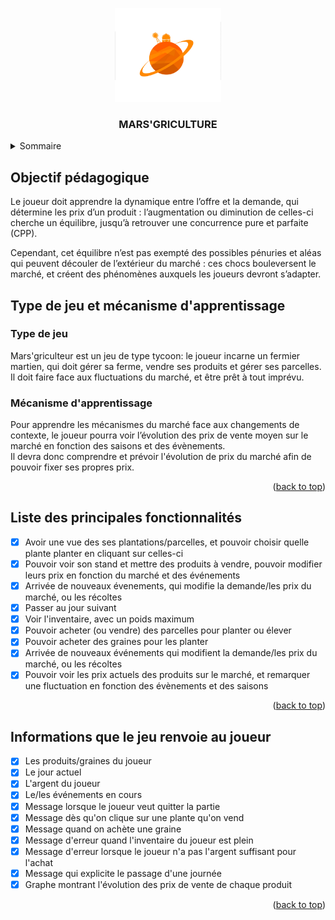 <a name="readme-top"></a>

<!-- LOGO DU PROJET -->
<div align="center">
    <img src="images/MARSgriculture_logo.png" alt="Logo" width="170" height="150">
<h3 align="center">MARS'GRICULTURE</h3>
</div>

<!-- SOMMAIRE -->
<details>
  <summary>Sommaire</summary>
  <ol>
    <li><a href="#objectif-pedagogique">Objectif pédagogique</a></li>
    <li><a href="#type-de-jeu-et-mecanisme-dapprentissage">Type de jeu et mécanisme d'apprentissage</a>
        <ul>
            <li><a href="#type-de-jeu">Type de jeu</a></li>
            <li><a href="#mecanisme-dapprentissage">Mécanismes d'apprentissage</a></li>
        </ul>   
    </li>
    <li><a href="#liste-des-principales-fonctionnalites">Liste des principales fonctionnalités</a></li>
    <li><a href="#renvoie">Informations que le jeu renvoi au joueur</a></li>
  </ol>
</details>

<!-- OBJECTIF PEDAGOGIQUE -->

<a name="objectif-pedagogique"></a>

## Objectif pédagogique

Le joueur doit apprendre la dynamique entre l’offre et la demande, qui détermine les prix d’un produit : l’augmentation ou diminution de celles-ci cherche un équilibre, jusqu’à retrouver une concurrence pure et parfaite (CPP). <br>

Cependant, cet équilibre n’est pas exempté des possibles pénuries et aléas qui peuvent découler de l’extérieur du marché : ces chocs bouleversent le marché, et créent des phénomènes auxquels les joueurs devront s’adapter.

<!-- TYPE DE JEU ET MECANISME D'APPRENTISSAGE -->

<a name="type-de-jeu-et-mecanisme-dapprentissage"></a>

## Type de jeu et mécanisme d'apprentissage

### Type de jeu

<a name="type-de-jeu"></a>

Mars'griculteur est un jeu de type tycoon: le joueur incarne un fermier martien, qui doit gérer sa ferme, vendre ses produits et gérer ses parcelles. Il doit faire face aux fluctuations du marché, et être prêt à tout imprévu.

### Mécanisme d'apprentissage

<a name="mecanisme-dapprentissage"></a>

Pour apprendre les mécanismes du marché face aux changements de contexte, le joueur pourra voir l’évolution des prix de vente moyen sur le marché en fonction des saisons et des évènements. <br>
Il devra donc comprendre et prévoir l'évolution de prix du marché afin de pouvoir fixer ses propres prix.

<p align="right">(<a href="#readme-top">back to top</a>)</p>

<!-- LISTE DES PRINCIPALES FONCTIONNALITES -->

<a name="liste-des-principales-fonctionnalites"></a>

## Liste des principales fonctionnalités

- [x] Avoir une vue des ses plantations/parcelles, et pouvoir choisir quelle plante planter en cliquant sur celles-ci
- [x] Pouvoir voir son stand et mettre des produits à vendre, pouvoir modifier leurs prix en fonction du marché et des événements
- [x] Arrivée de nouveaux évenements, qui modifie la demande/les prix du marché, ou les récoltes
- [x] Passer au jour suivant
- [x] Voir l'inventaire, avec un poids maximum
- [x] Pouvoir acheter (ou vendre) des parcelles pour planter ou élever
- [x] Pouvoir acheter des graines pour les planter
- [x] Arrivée de nouveaux événements qui modifient la demande/les prix du marché, ou les récoltes
- [x] Pouvoir voir les prix actuels des produits sur le marché, et remarquer une fluctuation en fonction des évènements et des saisons
<p align="right">(<a href="#readme-top">back to top</a>)</p>

<!-- INFORMATIONS QUE LE JEU RENVOIE AU JOUEUR -->

<a name="Informations-que-le-jeu-renvoi-au-joueur"></a>

## Informations que le jeu renvoie au joueur

- [x] Les produits/graines du joueur
- [x] Le jour actuel
- [x] L'argent du joueur
- [x] Le/les événements en cours
- [x] Message lorsque le joueur veut quitter la partie
- [x] Message dès qu'on clique sur une plante qu'on vend
- [x] Message quand on achète une graine
- [x] Message d'erreur quand l'inventaire du joueur est plein
- [x] Message d'erreur lorsque le joueur n'a pas l'argent suffisant pour l'achat
- [x] Message qui explicite le passage d'une journée
- [x] Graphe montrant l'évolution des prix de vente de chaque produit

<p align="right">(<a href="#readme-top">back to top</a>)</p>
